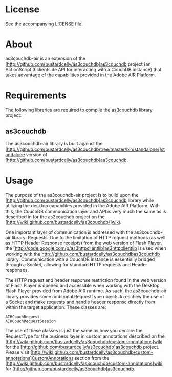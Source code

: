 # License

See the accompanying LICENSE file.

# About

as3couchdb-air is an extension of the [http://github.com/bustardcelly/as3couchdb]as3couchdb project (an ActionScript 3 clientside API for interacting with a CouchDB instance)
that takes advantage of the capabilities provided in the Adobe AIR Platform.

# Requirements

The following libraries are required to compile the as3couchdb library project:

## as3couchdb

The as3couchdb-air library is built against the [http://github.com/bustardcelly/as3couchdb/tree/master/bin/standalone/]standalone version of [http://github.com/bustardcelly/as3couchdb]as3couchdb.

# Usage 

The purpose of the as3couchdb-air project is to build upon the [http://github.com/bustardcelly/as3couchdb]as3couchdb library while utilizing the desktop capabilites provided in the Adobe AIR Platform.
With this, the CouchDB communication layer and API is very much the same as is described in for the as3couchdb project on the [http://wiki.github.com/bustardcelly/as3couchdb/]wiki.

One important layer of communication is addressed with the as3couchdb-air library: Requests. Due to the limitation of HTTP request methods (as well as HTTP Header Response receipts) 
from the web version of Flash Player, the [http://code.google.com/p/as3httpclientlib]as3httpclientlib is used when working with the http://github.com/bustardcelly/as3couchdbas3couchdb library.
Communication with a CouchDB instance is essentially bridged through a Socket, allowing for standard HTTP requests and Header responses.

The HTTP request and header response restriction found in the web version of Flash Player is opened and accessible when working with the Desktop Flash Player provided from Adobe AIR runtime.
As such, the as3couchdb-air library provides some additional RequestType objects to eschew the use of a Socket and make requests and handle header response directly from within the
target application. These classes are:
  
    AIRCouchRequest
    AIRCouchRequestSession

The use of these classes is just the same as how you declare the RequestType for the business layer in custom annotations described on the [http://wiki.github.com/bustardcelly/as3couchdb/custom-annotations]wiki for the [http://github.com/bustardcelly/as3couchdb]as3couchdb project.
Please visit [http://wiki.github.com/bustardcelly/as3couchdb/custom-annotations]CustomAnnotations section from the [http://wiki.github.com/bustardcelly/as3couchdb/custom-annotations]wiki for [http://github.com/bustardcelly/as3couchdb]as3couchdb.